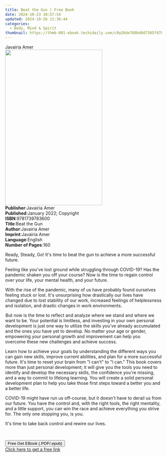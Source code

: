 ```yaml
---
title: Beat the Gun | Free Book
date: 2024-10-23 10:57:54
updated: 2024-10-26 11:36:44
categories:
  - Body, Mind & Spirit
thumbnail: https://thmb-001-ebook.techidaily.com/c9a26de760b40d7365fd78fcb4c0152f2bbf48d9e9bb1e21a8d062f73f173b2d.jpg
---
```

<main id="book-container">
  <div class="flex flex-col">
    <div class="book-brief flex-1 py-6 px-4 sm:p-6 md:py-10 md:px-8">
      <!-- brief-->
      <div class="book-brief-main">Javairia Amer</div>
    </div>
    <div
      class="book-meta-info flex-1 grid gap-4 col-start-1 col-end-3 row-start-1 sm:mb-6 sm:grid-cols-4 lg:gap-6 lg:col-start-2 lg:row-end-6 lg:row-span-6 lg:mb-0"
    >
      <div
        class="book-meta-info-left place-content-center mt-4 p-4 text-sm leading-6 col-start-2 col-span-2 dark:text-slate-400"
      >
        <img
          class="w-full h-500 object-cover rounded-lg sm:h-255 sm:col-span-2 lg:col-span-full"
          src="https://img-001-ebook.techidaily.com/ffd26a79d68b896d8f67fc316c062383fd0b3d561e671a51abc7b4199ed3248c.jpg"
          alt=""
          width="312"
          height="500"
        />
      </div>
      <div
        class="book-meta-info-right mt-2 col-start-1 row-start-2 col-span-3 self-center"
      >
        <!-- meta data  -->
        <div class="flex flex-col px-4 md:px-8">
          <div class="flex-1">
            <strong>Publisher</strong>:<span class="px-2">Javairia Amer</span>
          </div>
          <div class="flex-1">
            <strong>Published</strong>:<span class="px-2"
              >January 2022; Copyright</span
            >
          </div>
          <div class="flex-1">
            <strong>ISBN</strong>:<span class="px-2">9781739783600</span>
          </div>
          <div class="flex-1">
            <strong>Title</strong>:<span class="px-2">Beat the Gun</span>
          </div>
          <div class="flex-1">
            <strong>Author</strong>:<span class="px-2">Javairia Amer</span>
          </div>
          <div class="flex-1">
            <strong>Imprint</strong>:<span class="px-2">Javairia Amer</span>
          </div>
          <div class="flex-1">
            <strong>Language</strong>:<span class="px-2">English</span>
          </div>
          <div class="flex-1">
            <strong>Number of Pages</strong>:<span class="px-2">160</span>
          </div>
        </div>
      </div>
    </div>
    <div class="book-description flex-1 py-6 px-4 sm:p-6 md:py-10 md:px-8">
      <div class="book-description-main">
        <div accordion-content="" id="description">
          <p>
            Ready, Steady, Go! It's time to beat the gun to achieve a more
            successful future.
          </p>
          <p>
            Feeling like you've lost ground while struggling through COVID-19?
            Has the pandemic shaken you off your course? Now is the time to
            regain control over your life, your mental health, and your future.
          </p>
          <p>
            With the rise of the pandemic, many of us have probably found
            ourselves feeling stuck or lost. It's unsurprising how drastically
            our lives have changed due to lost stability of our work, increased
            feelings of helplessness and isolation, and drastic changes in work
            environments.
          </p>
          <p>
            <img src="https://:0/" height="1" width="1" />But now is the time to
            reflect and analyze where we stand and where we want to be. Your
            potential is limitless, and investing in your own
            <img src="https://:0/" height="1" width="1" />personal development
            is just one way to utilize the skills you've already accumulated and
            the ones you have yet to develop. No matter your age or gender,
            empowering your personal growth and improvement can help you
            overcome these new challenges and achieve success.
          </p>
          <p>
            Learn how to achieve your goals by understanding the different ways
            you can gain new skills, improve current abilities, and plan for a
            more successful future. It's time to reset your brain from "l can't"
            to "l can." This book covers more than just personal development; it
            will give you the tools you need to identify and develop the
            necessary skills, the confidence you're missing, and a way to commit
            to lifelong learning. You will create a solid personal development
            plan to help you take those first steps toward a better you and a
            better life.
          </p>
          <p>
            COVID-19 might have run us off-course, but it doesn't have to derail
            us from our future. You have the control and, with the right tools,
            the right mentality, and a little support, you can win the race and
            achieve everything you strive for. The only one stopping you, is
            you.
          </p>
          <p>
            It's time to take back control and rewire our lives.<img
              src="https://:0/"
              height="4"
              width="1"
            />
          </p>
          <p><br /></p>
        </div>
        <div class="accordion-fader"></div>
      </div>
    </div>
    <div class="book-excerpts flex-1 py-6 px-4 sm:p-6 md:py-10 md:px-8"></div>
    <div
      class="book-about-author flex-1 py-6 px-4 sm:p-6 md:py-10 md:px-8"
    ></div>
    <div class="book-free-get flex-1 py-6 px-4 sm:p-6 md:py-10 md:px-8">
      <button
        id="btn-free-get"
        class="bg-blue-500 hover:bg-blue-700 text-white font-bold py-2 px-4 rounded"
      >
        Free Get EBook (.PDF/.epub)
      </button>
      <div id="countdown-display" class="px-2 text-lg mt-2"></div>
      <a
        id="free-link"
        class="hidden bg-blue-500 hover:bg-blue-700 text-white font-bold py-2 px-4 rounded"
        href="https://www.ebooks.com/en-us/book/210469029/beat-the-gun/javairia-amer/"
        target="_blank"
        >Click here to get a free link</a
      >
    </div>
    <script>
      let countdownTime = 0;
      let countdownInterval = null;
      document
        .getElementById('btn-free-get')
        .addEventListener('click', startCountdown);
      function startCountdown() {
        countdownTime = new Date().getTime() + 60000 * 3;
        countdownInterval = setInterval(updateCountdown, 1000);
        document.getElementById('btn-free-get').disabled = true;
        document
          .getElementById('btn-free-get')
          .classList.add('bg-gray-500', 'cursor-not-allowed');
      }
      function updateCountdown() {
        let currentTime = new Date().getTime();
        let timeLeft = countdownTime - currentTime;
        let secondsLeft = Math.floor(timeLeft / 1000);
        document.getElementById('countdown-display').innerHTML =
          `Remaining time: ${secondsLeft} seconds.`;
        if (secondsLeft <= 0) {
          clearInterval(countdownInterval);
          document.getElementById('btn-free-get').classList.add('hidden');
          document.getElementById('free-link').classList.remove('hidden');
          document.getElementById('countdown-display').innerHTML = '';
        }
      }
    </script>
  </div>
</main>
